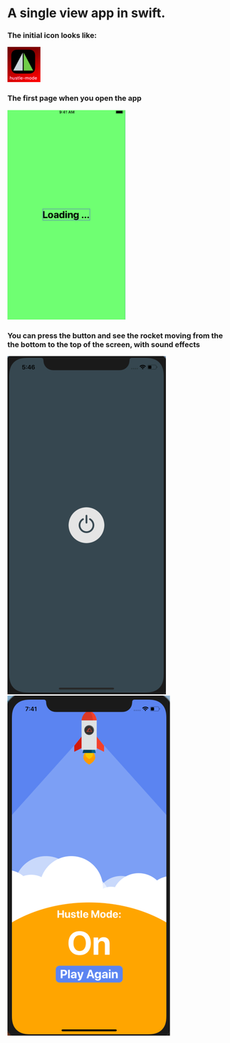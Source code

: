 # A single view app in swift.
### The initial icon looks like:
<img src="https://github.com/kwanhiuhong/IOS_App_1/blob/master/hustle-mode-code-assets/Apps_Screen_Shots/App_Icon_On_iPhone.png">

### The first page when you open the app
<img src="https://github.com/kwanhiuhong/IOS_App_1/blob/master/hustle-mode-code-assets/Apps_Screen_Shots/Launch_Page.png">

### You can press the button and see the rocket moving from the the bottom to the top of the screen, with sound effects
<img src="https://github.com/kwanhiuhong/IOS_App_1/blob/master/hustle-mode-code-assets/Apps_Screen_Shots/FirstPage_AfterLaunchPage.png">
<img src="https://github.com/kwanhiuhong/IOS_App_1/blob/master/hustle-mode-code-assets/Apps_Screen_Shots/Final_Page.png">


